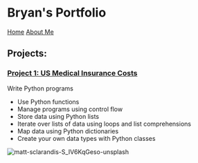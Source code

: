 # Bryan's Portfolio
[Home](README.md) [About Me](about.md)

## Projects:
### [Project 1: US Medical Insurance Costs](https://github.com/bryanng77/breeyuun98/blob/main/us-medical-insurance-costs.py)

Write Python programs
* Use Python functions
* Manage programs using control flow
* Store data using Python lists
* Iterate over lists of data using loops and list comprehensions
* Map data using Python dictionaries
* Create your own data types with Python classes

![matt-sclarandis-S_IV6KqGeso-unsplash](https://user-images.githubusercontent.com/79688274/110343473-7eaa2a00-8067-11eb-86ee-da381b47f102.jpg)

      
